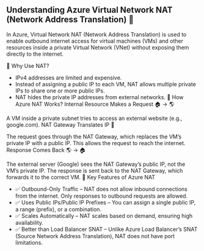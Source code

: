 ## Understanding Azure Virtual Network NAT (Network Address Translation) 🚀

In Azure, Virtual Network NAT (Network Address Translation) is used to enable outbound internet access for virtual machines (VMs) and other resources inside a private Virtual Network (VNet) without exposing them directly to the internet.

🔹 Why Use NAT?

- IPv4 addresses are limited and expensive.
- Instead of assigning a public IP to each VM, NAT allows multiple private IPs to share one or more public IPs.
- NAT hides the private IP addresses from external networks.
  🔹 How Azure NAT Works?
  Internal Resource Makes a Request 🏠 → 🌎

A VM inside a private subnet tries to access an external website (e.g., google.com).
NAT Gateway Translates IP 🔄

The request goes through the NAT Gateway, which replaces the VM’s private IP with a public IP.
This allows the request to reach the internet.
Response Comes Back 🌎 → 🏠

The external server (Google) sees the NAT Gateway’s public IP, not the VM’s private IP.
The response is sent back to the NAT Gateway, which forwards it to the correct VM.
🔹 Key Features of Azure NAT

- ✅ Outbound-Only Traffic – NAT does not allow inbound connections from the internet. Only responses to outbound requests are allowed.
- ✅ Uses Public IPs/Public IP Prefixes – You can assign a single public IP, a range (prefix), or a combination.
- ✅ Scales Automatically – NAT scales based on demand, ensuring high availability.
- ✅ Better than Load Balancer SNAT – Unlike Azure Load Balancer’s SNAT (Source Network Address Translation), NAT does not have port limitations.
